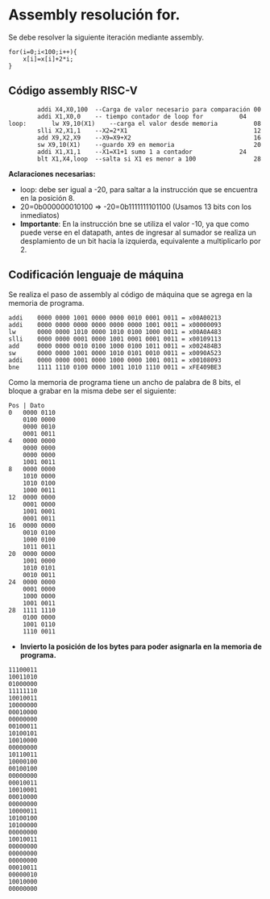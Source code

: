 # Assembly resolución for.

Se debe resolver la siguiente iteración mediante assembly.
```
for(i=0;i<100;i++){
	x[i]=x[i]+2*i;
}
```
## Código assembly RISC-V
```
		addi X4,X0,100	--Carga de valor necesario para comparación 00 
		addi X1,X0,0	-- tiempo contador de loop for 			04	
loop:		lw X9,10(X1)    --carga el valor desde memoria			08
		slli X2,X1,1	--X2=2*X1									12
		add X9,X2,X9	--X9=X9+X2									16
		sw X9,10(X1)	--guardo X9 en memoria						20
		addi X1,X1,1	--X1=X1+1 sumo 1 a contador				24
		blt X1,X4,loop 	--salta si X1 es menor a 100				28
```
**Aclaraciones necesarias:**
* loop: debe ser igual a -20, para saltar a la instrucción que se encuentra en la posición 8.
* 20=0b000000010100 => -20=0b1111111101100 (Usamos 13 bits con los inmediatos)
* **Importante**: En la instrucción bne se utiliza el valor -10, ya que como puede verse en el datapath, antes de ingresar al sumador se realiza un desplamiento de un bit hacia la izquierda, equivalente a multiplicarlo por 2.

## Codificación lenguaje de máquina
Se realiza el paso de assembly al código de máquina que se agrega en la memoria de programa.
```
addi	0000 0000 1001 0000 0000 0010 0001 0011 = x00A00213
addi	0000 0000 0000 0000 0000 0000 1001 0011	= x00000093
lw		0000 0000 1010 0000 1010 0100 1000 0011 = x00A0A483
slli	0000 0000 0001 0000 1001 0001 0001 0011 = x00109113
add 	0000 0000 0010 0100 1000 0100 1011 0011 = x002484B3
sw 		0000 0000 1001 0000 1010 0101 0010 0011 = x0090A523
addi	0000 0000 0001 0000 1000 0000 1001 0011 = x00108093
bne 	1111 1110 0100 0000 1001 1010 1110 0011 = xFE409BE3
```

Como la memoria de programa tiene un ancho de palabra de 8 bits, el bloque a grabar en la misma debe ser el siguiente:
```
Pos | Dato
0	0000 0110 
	0100 0000 
	0000 0010 
	0001 0011
4	0000 0000 
	0000 0000 
	0000 0000 
	1001 0011	
8	0000 0000 
	1010 0000 
	1010 0100 
	1000 0011 
12	0000 0000 
	0001 0000 
	1001 0001 
	0001 0011 
16	0000 0000 
	0010 0100 
	1000 0100 
	1011 0011 
20	0000 0000 
	1001 0000 
	1010 0101 
	0010 0011 
24	0000 0000 
	0001 0000 
	1000 0000 
	1001 0011 
28	1111 1110 
 	0100 0000 
 	1001 0110 
 	1110 0011
```

 
 
* **Invierto la posición de los bytes para poder asignarla en la memoria de programa.**
 
```
11100011
10011010
01000000
11111110
10010011 
10000000 
00010000 
00000000
00100011
10100101
10010000
00000000
10110011
10000100
00100100
00000000
00010011
10010001
00010000
00000000
10000011
10100100
10100000
00000000
10010011
00000000
00000000
00000000
00010011
00000010
10010000 
00000000
```




